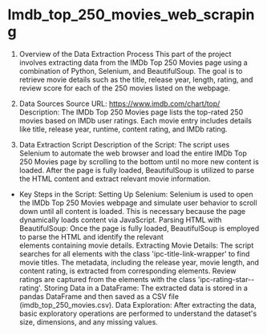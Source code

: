 # Imdb_top_250_movies_web_scraping

1. Overview of the Data Extraction Process
This part of the project involves extracting data from the IMDb Top 250 Movies page using a combination of Python, Selenium, and BeautifulSoup. The goal is to retrieve movie details such as the title, release year, length, rating, and review score for each of the 250 movies listed on the webpage.

2. Data Sources
Source URL: https://www.imdb.com/chart/top/
Description: The IMDb Top 250 Movies page lists the top-rated 250 movies based on IMDb user ratings. Each movie entry includes details like title, release year, runtime, content rating, and IMDb rating.

3. Data Extraction Script
Description of the Script: The script uses Selenium to automate the web browser and load the entire IMDb Top 250 Movies page by scrolling to the bottom until no more new content is loaded. After the page is fully loaded, BeautifulSoup is utilized to parse the HTML content and extract relevant movie information.
- Key Steps in the Script:
Setting Up Selenium:
Selenium is used to open the IMDb Top 250 Movies webpage and simulate user behavior to scroll down until all content is loaded. This is necessary because the page dynamically loads content via JavaScript.
Parsing HTML with BeautifulSoup:
Once the page is fully loaded, BeautifulSoup is employed to parse the HTML and identify the relevant <div> elements containing movie details.
Extracting Movie Details:
The script searches for all <a> elements with the class 'ipc-title-link-wrapper' to find movie titles.
The metadata, including the release year, movie length, and content rating, is extracted from corresponding <span> elements.
Review ratings are captured from the <span> elements with the class 'ipc-rating-star--rating'.
Storing Data in a DataFrame:
The extracted data is stored in a pandas DataFrame and then saved as a CSV file (imdb_top_250_movies.csv).
Data Exploration:
After extracting the data, basic exploratory operations are performed to understand the dataset's size, dimensions, and any missing values.


